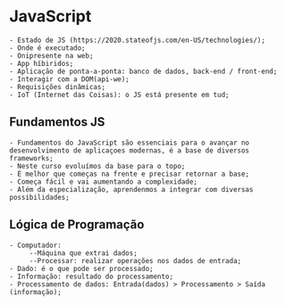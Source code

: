 # JavaScript
    
    - Estado de JS (https://2020.stateofjs.com/en-US/technologies/);
    - Onde é executado;
    - Onipresente na web;
    - App híbiridos;
    - Aplicação de ponta-a-ponta: banco de dados, back-end / front-end;
    - Interagir com a DOM(api-we);
    - Requisições dinâmicas;
    - IoT (Internet das Coisas): o JS está presente em tud;

## Fundamentos JS 
    
    - Fundamentos do JavaScript são essenciais para o avançar no desenvolvimento de aplicaçoes modernas, é a base de diversos frameworks;
    - Neste curso evoluímos da base para o topo;
    - É melhor que começas na frente e precisar retornar a base;
    - Começa fácil e vai aumentando a complexidade;
    - Além da especialização, aprendenmos a integrar com diversas possibilidades;

## Lógica de Programação
    - Computador:
         --Máquina que extrai dados;
         --Processar: realizar operações nos dados de entrada;
    - Dado: é o que pode ser processado;
    - Informação: resultado do processamento;
    - Processamento de dados: Entrada(dados) > Processamento > Saída (informação);


